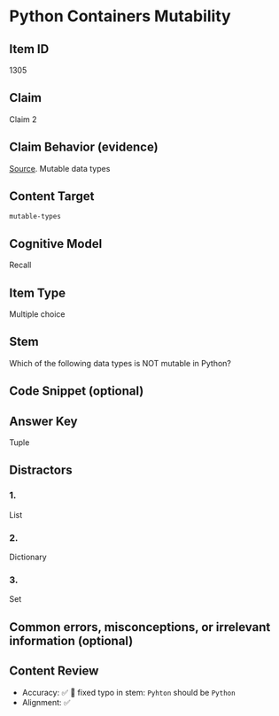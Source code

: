 # Python Containers Mutability

## Item ID
1305

## Claim

Claim 2

## Claim Behavior (evidence)

[Source](https://docs.python.org/3/library/stdtypes.html#mutable-sequence-types). Mutable data types

## Content Target
`mutable-types`

## Cognitive Model 

Recall

## Item Type
Multiple choice

## Stem
Which of the following data types is NOT mutable in Python?

## Code Snippet (optional)

## Answer Key

Tuple

## Distractors 
### 1.
List

### 2.
Dictionary

### 3.
Set

## Common errors, misconceptions, or irrelevant information (optional)

## Content Review

- Accuracy: ✅ 🔸 fixed typo in stem: `Pyhton` should be `Python`
- Alignment: ✅
